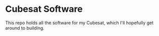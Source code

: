 # Cubesat Software

This repo holds all the software for my Cubesat, which I'll hopefully get around to building.